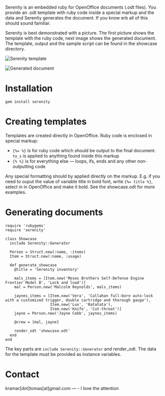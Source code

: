 Serenity is an embedded ruby for OpenOffice documents (.odt files). You provide an .odt template with ruby code inside a special markup and the data and Serenity generates the document. If you know erb all of this should sound familiar.

Serenity is best demonstrated with a picture. The first picture shows the template with the ruby code, next image shows the generated document. The template, output and the sample script can be found in the showcase directory.

![Serenity template](http://github.com/kremso/serenity/blob/master/showcase/imgs/serenity_template.png?raw=true)

![Generated document](http://github.com/kremso/serenity/blob/master/showcase/imgs/serenity_output.png?raw=true)

Installation
============

    gem install serenity

Creating templates
===================

Templates are created directly in OpenOffice. Ruby code is enclosed in special markup:
 * `{%= %}` is for ruby code which should be output to the final document. `to_s` is applied to anything found inside this markup
 * `{% %}` is for everything else &mdash; loops, ifs, ends and any other non-outputting code

Any special formatting should by applied directly on the markup. E.g. if you need to ouput the value of variable title in bold font, write `{%= title %}`, select in in OpenOffice and make it bold. See the showcase.odt for more examples.

Generating documents
====================

    require 'rubygems'
    require 'serenity'

    class Showcase
      include Serenity::Generator

      Person = Struct.new(:name, :items)
      Item = Struct.new(:name, :usage)

      def generate_showcase
        @title = 'Serenity inventory'

        mals_items = [Item.new('Moses Brothers Self-Defense Engine Frontier Model B', 'Lock and load')]
        mal = Person.new('Malcolm Reynolds', mals_items)

        jaynes_items = [Item.new('Vera', 'Callahan full-bore auto-lock with a customized trigger, double cartridge and thorough gauge'),
                        Item.new('Lux', 'Ratatata'),
                        Item.new('Knife', 'Cut-throat')]
        jayne = Person.new('Jayne Cobb', jaynes_items)

        @crew = [mal, jayne]

        render_odt 'showcase.odt'
      end
    end

The key parts are `include Serenity::Generator` and render_odt. The data for the template must be provided as instance variables.

Contact
=======

kramar[dot]tomas[at]gmail.com &mdash; - I love the attention

